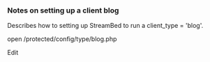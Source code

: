 ### Notes on setting up a client blog

Describes how to setting up StreamBed to run a client_type = 'blog'.

open /protected/config/type/blog.php

Edit 